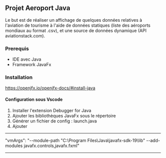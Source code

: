 ## Projet Aeroport Java

Le but est de réaliser un affichage de quelques données relatives à l'aviation de tourisme
à l'aide de données statiques (liste des aéroports mondiaux au format .csv), et une source 
de données dynamique (API aviationstack.com).


### Prerequis

- IDE avec Java
- Framework JavaFx

### Installation

  https://openjfx.io/openjfx-docs/#install-java
  
#### Configuration sous Vscode

1. Installer l'extension Debugger for Java
2. Ajouter les bibliothèques JavaFx sous le répertoire
2. Générer un fichier de config : launch.java
4. Ajouter
***
"vmArgs": "--module-path \"C:\\Program Files\\Java\\javafx-sdk-19\\lib\" --add-modules javafx.controls,javafx.fxml"
***
  

